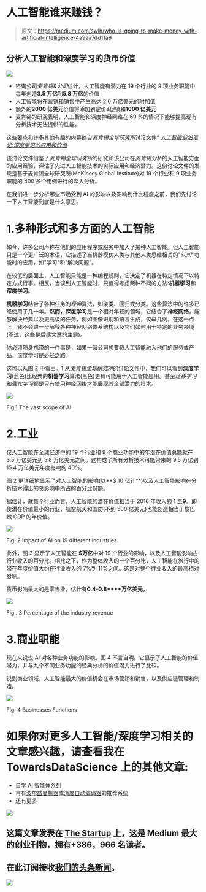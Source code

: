# 人工智能谁来赚钱？

> 原文：<https://medium.com/swlh/who-is-going-to-make-money-with-artificial-intelligence-4a9aa7dd11a9>

## 分析人工智能和深度学习的货币价值

![](img/63386c89a7fb6ac0b3da945770bdba87.png)

*   咨询公司*麦肯锡&公司*估计，人工智能有潜力在 19 个行业的 9 项业务职能中每年创造**3.5 万亿**到**5.8 万亿**的价值
*   人工智能将在营销和销售中产生高达 2.6 万亿美元的附加值
*   额外的**2000 亿美元**价值将添加到定价&促销和**1000 亿美元**
*   麦肯锡的研究表明，人工智能和深度神经网络在 69 %的情况下能够提高现有分析技术无法提供的性能。

这些要点和许多其他有趣的内幕摘自*麦肯锡全球研究所*讨论文件“ [*人工智能前沿笔记:深度学习的应用和价值*](https://www.mckinsey.com/~/media/mckinsey/featured%20insights/artificial%20intelligence/notes%20from%20the%20ai%20frontier%20applications%20and%20value%20of%20deep%20learning/mgi_notes-from-ai-frontier_discussion-paper.ashx)

该讨论文件借鉴了*麦肯锡全球研究所*的研究和该公司在*麦肯锡分析*的人工智能方面的应用经验，评估了先进人工智能技术的实际应用和经济潜力。这份讨论文件的发现是基于麦肯锡全球研究所(McKinsey Global Institute)对 19 个行业和 9 项业务职能的 400 多个用例进行的深入分析。

在我们进一步分析哪些市场受到 AI 的影响以及影响到什么程度之前，我们先讨论一下人工智能到底是什么意思。

# 1.多种形式和多方面的人工智能

如今，许多公司声称在他们的应用程序或服务中加入了某种人工智能。但人工智能只是一个更广泛的术语，它描述了当机器模仿人类与其他人类思维相关的"*认知*"功能时的应用，如"学习"和"解决问题"。

在较低的层面上，人工智能只能是一种编程规则，它决定了机器在特定情况下以特定方式行事。相反，当谈到人工智能时，只值得考虑两种不同的方法:**机器学习**和**深度学习**。

**机器学习**结合了各种任务的*经典*算法，如聚类、回归或分类。这些算法中的许多已经使用了几十年。**然而，深度学习**是一个相对年轻的领域，它结合了**神经网络**，能够解决经典以及更高级的任务，例如图像识别和语言生成，仅举几例。在这一点上，我不会进一步解释各种神经网络体系结构以及它们如何用于特定的业务领域(不过，这些是后续文章的主题)。

你必须随身携带的一件事是，如果一家公司想要将人工智能融入他们的服务或产品，深度学习是必经之路。

这可以从图 2 中看出。1 从*麦肯锡全球研究所*的讨论文件中，我们可以看到**深度学习**(蓝色)比经典的**机器学习**算法(黑色)更有可能用于人工智能应用。甚至*迁移学习*和*强化学习*都是只有使用神经网络才能展现其全部潜力的技术。

![](img/138e6586ddea802837822441c4955de6.png)

Fig.1 The vast scope of AI.

# 2.工业

仅人工智能在全球经济中的 19 个行业和 9 个商业功能中的年潜在价值总额就在 3.5 万亿美元到 5.8 万亿美元之间。这构成了所有分析技术可能带来的 9.5 万亿到 15.4 万亿美元年度影响的 40%。

图 2 更详细地显示了对人工智能的影响(以**$ 10 亿计**)以及人工智能影响在分析技术得出的总影响中所占的百分比份额。

据估计，就每个行业而言，人工智能的潜在价值相当于 2016 年收入的 **1** 至**9**。即使潜在价值最小的行业，航空航天和国防(不到 500 亿美元)也能创造相当于黎巴嫩 GDP 的年价值。

![](img/58f147d5a7cfc7b001fecf0716e24a4c.png)

Fig. 2 Impact of AI on 19 different industries.

此外，图 3 显示了人工智能在 **$万亿**中对 19 个行业的影响，以及人工智能影响占行业收入的百分比。相比之下，作为整体收入的一个百分比，人工智能在旅行中的潜在年度价值大约在行业收入的 7%到 11%之间。这是对整个行业收入的最高相对影响。

货币影响最大的是零售业，估计有**0.4-0.8****万亿美元。**

![](img/4e5c16445797aa686d9c28bc1ccd6003.png)

Fig . 3 Percentage of the industry revenue

# 3.商业职能

现在来说说 AI 对各种业务功能的影响。图 4 不言自明。它显示了人工智能的价值潜力，并与九个不同业务功能的经典分析的价值潜力进行了比较。

说到商业领域，人工智能最大的价值机会在市场营销和销售，以及供应链管理和制造。

![](img/0580591a9f56ec0f94ba54f9f27cbe59.png)

Fig. 4 Businesses Functions

# 如果你对更多人工智能/深度学习相关的文章感兴趣，请查看我在 TowardsDataScience 上的其他文章:

*   [自学 AI 智能体系列](https://towardsdatascience.com/self-learning-ai-agents-part-i-markov-decision-processes-baf6b8fc4c5f)
*   带有[波尔兹曼机器](https://towardsdatascience.com/deep-learning-meets-physics-restricted-boltzmann-machines-part-i-6df5c4918c15)或[深度自动编码器](https://towardsdatascience.com/deep-autoencoders-for-collaborative-filtering-6cf8d25bbf1d)的推荐系统
*   还有更多

[![](img/308a8d84fb9b2fab43d66c117fcc4bb4.png)](https://medium.com/swlh)

## 这篇文章发表在 [The Startup](https://medium.com/swlh) 上，这是 Medium 最大的创业刊物，拥有+386，966 名读者。

## 在此订阅接收[我们的头条新闻](http://growthsupply.com/the-startup-newsletter/)。

[![](img/b0164736ea17a63403e660de5dedf91a.png)](https://medium.com/swlh)